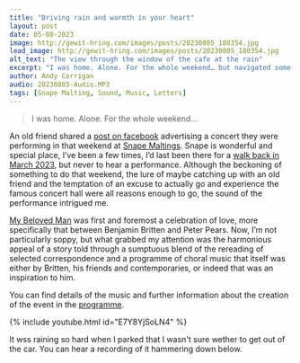 ```yaml
---
title: "Driving rain and warmth in your heart"
layout: post
date: 05-08-2023
image: http://gewit-hring.com/images/posts/20230805_180354.jpg
lead_image: http://gewit-hring.com/images/posts/20230805_180354.jpg
alt_text: "The view through the window of the cafe at the rain"
excerpt: "I was home. Alone. For the whole weekend… but navigated some rain and flood to hear a heartwarming performance at Snape Maltings"
author: Andy Corrigan
audio: 20230805-Audio.MP3
tags: [Snape Malting, Sound, Music, Letters]
---
```

> I was home. Alone. For the whole weekend…  

An old friend shared a [post on facebook](https://fb.watch/n8rM46Qwxg/) advertising a concert they were performing in that weekend at [Snape Maltings](https://brittenpearsarts.org/). Snape is wonderful and special place, I’ve been a few times, I’d last been there for a [walk back in March 2023]({{site.url}}/walks/20230319_Snape/), but never to hear a performance. Although the beckoning of something to do that weekend, the lure of maybe catching up with an old friend and the temptation of an excuse to actually go and experience the famous concert hall were all reasons enough to go, the sound of the performance intrigued me.

[My Beloved Man](https://brittenpearsarts.org/events/my-beloved-man) was first and foremost a celebration of love, more specifically that between Benjamin Britten and Peter Pears. Now, I’m not particularly soppy, but what grabbed my attention was the harmonious appeal of a story told through a sumptuous blend of the rereading of selected correspondence and a programme of choral music that itself was either by Britten, his friends and contemporaries, or indeed that was an inspiration to him. 

You can find details of the music and further information about the creation of the event in the [programme]({{site.url}}/pdf/05-Aug-My-beloved-man.pdf).

{% include youtube.html id="E7Y8YjSoLN4" %} 

It wss raining so hard when I parked that I wasn't sure wether to get out of the car. You can hear a recording of it hammering down below.
